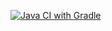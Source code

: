 [![Java CI with Gradle](https://github.com/Artur-star-web/test-API/actions/workflows/gradle.yml/badge.svg)](https://github.com/Artur-star-web/test-API/actions/workflows/gradle.yml)